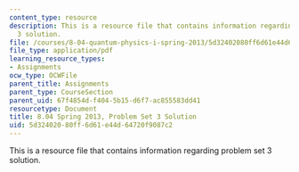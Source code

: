 ```yaml
---
content_type: resource
description: This is a resource file that contains information regarding problem set
  3 solution.
file: /courses/8-04-quantum-physics-i-spring-2013/5d32402080ff6d61e44d64720f9087c2_MIT8_04S13_ps3_sol.pdf
file_type: application/pdf
learning_resource_types:
- Assignments
ocw_type: OCWFile
parent_title: Assignments
parent_type: CourseSection
parent_uid: 67f4854d-f404-5b15-d6f7-ac855583dd41
resourcetype: Document
title: 8.04 Spring 2013, Problem Set 3 Solution
uid: 5d324020-80ff-6d61-e44d-64720f9087c2
---
```

This is a resource file that contains information regarding problem set 3 solution.

